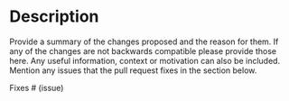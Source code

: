 # Description

Provide a summary of the changes proposed and the reason for them. If any of the changes are not backwards compatible please provide those here. Any useful information, context or motivation can also be included. Mention any issues that the pull request fixes in the section below.

Fixes # (issue)